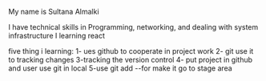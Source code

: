 My name is Sultana Almalki

I have technical skills in 
Programming, networking, and dealing with system infrastructure
I learning react

five thing i learning:
1- ues github to cooperate in project work
2- git use it to tracking changes 
3-tracking the version control
4- put project in github and user use git in local
5-use git add --for make it go to stage area 

